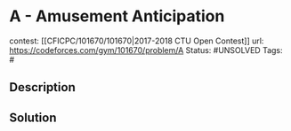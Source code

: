 # A - Amusement Anticipation

contest: [[CFICPC/101670/101670|2017-2018 CTU Open Contest]]
url: https://codeforces.com/gym/101670/problem/A
Status: #UNSOLVED
Tags: #

## Description

## Solution

